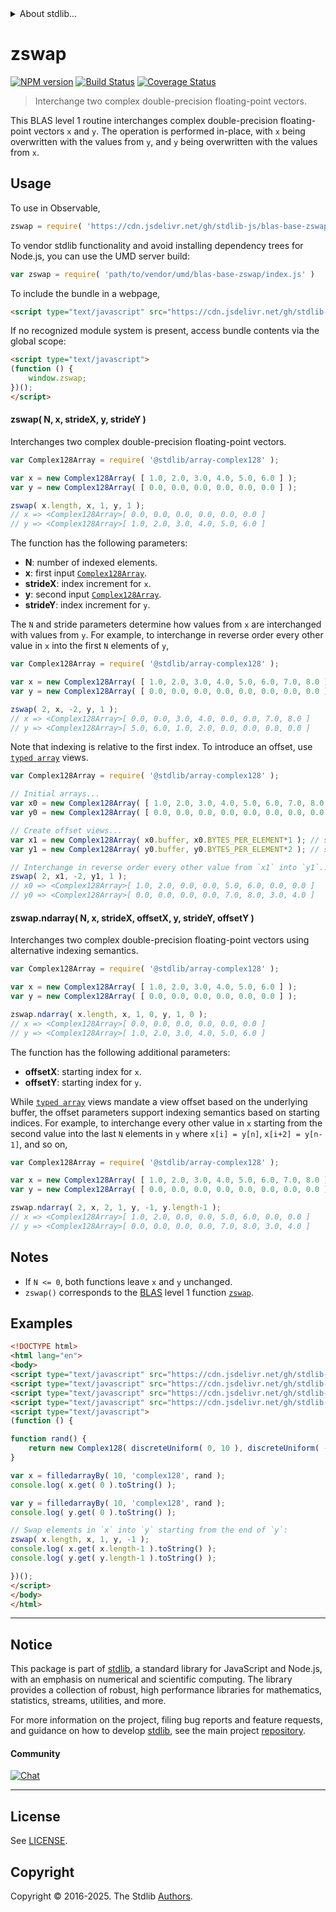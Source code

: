 <!--

@license Apache-2.0

Copyright (c) 2024 The Stdlib Authors.

Licensed under the Apache License, Version 2.0 (the "License");
you may not use this file except in compliance with the License.
You may obtain a copy of the License at

   http://www.apache.org/licenses/LICENSE-2.0

Unless required by applicable law or agreed to in writing, software
distributed under the License is distributed on an "AS IS" BASIS,
WITHOUT WARRANTIES OR CONDITIONS OF ANY KIND, either express or implied.
See the License for the specific language governing permissions and
limitations under the License.

-->


<details>
  <summary>
    About stdlib...
  </summary>
  <p>We believe in a future in which the web is a preferred environment for numerical computation. To help realize this future, we've built stdlib. stdlib is a standard library, with an emphasis on numerical and scientific computation, written in JavaScript (and C) for execution in browsers and in Node.js.</p>
  <p>The library is fully decomposable, being architected in such a way that you can swap out and mix and match APIs and functionality to cater to your exact preferences and use cases.</p>
  <p>When you use stdlib, you can be absolutely certain that you are using the most thorough, rigorous, well-written, studied, documented, tested, measured, and high-quality code out there.</p>
  <p>To join us in bringing numerical computing to the web, get started by checking us out on <a href="https://github.com/stdlib-js/stdlib">GitHub</a>, and please consider <a href="https://opencollective.com/stdlib">financially supporting stdlib</a>. We greatly appreciate your continued support!</p>
</details>

# zswap

[![NPM version][npm-image]][npm-url] [![Build Status][test-image]][test-url] [![Coverage Status][coverage-image]][coverage-url] <!-- [![dependencies][dependencies-image]][dependencies-url] -->

> Interchange two complex double-precision floating-point vectors.

<section class="intro">

This BLAS level 1 routine interchanges complex double-precision floating-point vectors `x` and `y`. The operation is performed in-place, with `x` being overwritten with the values from `y`, and `y` being overwritten with the values from `x`.

</section>

<!-- /.intro -->



<section class="usage">

## Usage

To use in Observable,

```javascript
zswap = require( 'https://cdn.jsdelivr.net/gh/stdlib-js/blas-base-zswap@umd/browser.js' )
```

To vendor stdlib functionality and avoid installing dependency trees for Node.js, you can use the UMD server build:

```javascript
var zswap = require( 'path/to/vendor/umd/blas-base-zswap/index.js' )
```

To include the bundle in a webpage,

```html
<script type="text/javascript" src="https://cdn.jsdelivr.net/gh/stdlib-js/blas-base-zswap@umd/browser.js"></script>
```

If no recognized module system is present, access bundle contents via the global scope:

```html
<script type="text/javascript">
(function () {
    window.zswap;
})();
</script>
```

#### zswap( N, x, strideX, y, strideY )

Interchanges two complex double-precision floating-point vectors.

```javascript
var Complex128Array = require( '@stdlib/array-complex128' );

var x = new Complex128Array( [ 1.0, 2.0, 3.0, 4.0, 5.0, 6.0 ] );
var y = new Complex128Array( [ 0.0, 0.0, 0.0, 0.0, 0.0, 0.0 ] );

zswap( x.length, x, 1, y, 1 );
// x => <Complex128Array>[ 0.0, 0.0, 0.0, 0.0, 0.0, 0.0 ]
// y => <Complex128Array>[ 1.0, 2.0, 3.0, 4.0, 5.0, 6.0 ]
```

The function has the following parameters:

-   **N**: number of indexed elements.
-   **x**: first input [`Complex128Array`][@stdlib/array/complex128].
-   **strideX**: index increment for `x`.
-   **y**: second input [`Complex128Array`][@stdlib/array/complex128].
-   **strideY**: index increment for `y`.

The `N` and stride parameters determine how values from `x` are interchanged with values from `y`. For example, to interchange in reverse order every other value in `x` into the first `N` elements of `y`,

```javascript
var Complex128Array = require( '@stdlib/array-complex128' );

var x = new Complex128Array( [ 1.0, 2.0, 3.0, 4.0, 5.0, 6.0, 7.0, 8.0 ] );
var y = new Complex128Array( [ 0.0, 0.0, 0.0, 0.0, 0.0, 0.0, 0.0, 0.0 ] );

zswap( 2, x, -2, y, 1 );
// x => <Complex128Array>[ 0.0, 0.0, 3.0, 4.0, 0.0, 0.0, 7.0, 8.0 ]
// y => <Complex128Array>[ 5.0, 6.0, 1.0, 2.0, 0.0, 0.0, 0.0, 0.0 ]
```

Note that indexing is relative to the first index. To introduce an offset, use [`typed array`][mdn-typed-array] views.

<!-- eslint-disable stdlib/capitalized-comments -->

```javascript
var Complex128Array = require( '@stdlib/array-complex128' );

// Initial arrays...
var x0 = new Complex128Array( [ 1.0, 2.0, 3.0, 4.0, 5.0, 6.0, 7.0, 8.0 ] );
var y0 = new Complex128Array( [ 0.0, 0.0, 0.0, 0.0, 0.0, 0.0, 0.0, 0.0 ] );

// Create offset views...
var x1 = new Complex128Array( x0.buffer, x0.BYTES_PER_ELEMENT*1 ); // start at 2nd element
var y1 = new Complex128Array( y0.buffer, y0.BYTES_PER_ELEMENT*2 ); // start at 3rd element

// Interchange in reverse order every other value from `x1` into `y1`...
zswap( 2, x1, -2, y1, 1 );
// x0 => <Complex128Array>[ 1.0, 2.0, 0.0, 0.0, 5.0, 6.0, 0.0, 0.0 ]
// y0 => <Complex128Array>[ 0.0, 0.0, 0.0, 0.0, 7.0, 8.0, 3.0, 4.0 ]
```

#### zswap.ndarray( N, x, strideX, offsetX, y, strideY, offsetY )

Interchanges two complex double-precision floating-point vectors using alternative indexing semantics.

```javascript
var Complex128Array = require( '@stdlib/array-complex128' );

var x = new Complex128Array( [ 1.0, 2.0, 3.0, 4.0, 5.0, 6.0 ] );
var y = new Complex128Array( [ 0.0, 0.0, 0.0, 0.0, 0.0, 0.0 ] );

zswap.ndarray( x.length, x, 1, 0, y, 1, 0 );
// x => <Complex128Array>[ 0.0, 0.0, 0.0, 0.0, 0.0, 0.0 ]
// y => <Complex128Array>[ 1.0, 2.0, 3.0, 4.0, 5.0, 6.0 ]
```

The function has the following additional parameters:

-   **offsetX**: starting index for `x`.
-   **offsetY**: starting index for `y`.

While [`typed array`][mdn-typed-array] views mandate a view offset based on the underlying buffer, the offset parameters support indexing semantics based on starting indices. For example, to interchange every other value in `x` starting from the second value into the last `N` elements in `y` where `x[i] = y[n]`, `x[i+2] = y[n-1]`, and so on,

```javascript
var Complex128Array = require( '@stdlib/array-complex128' );

var x = new Complex128Array( [ 1.0, 2.0, 3.0, 4.0, 5.0, 6.0, 7.0, 8.0 ] );
var y = new Complex128Array( [ 0.0, 0.0, 0.0, 0.0, 0.0, 0.0, 0.0, 0.0 ] );

zswap.ndarray( 2, x, 2, 1, y, -1, y.length-1 );
// x => <Complex128Array>[ 1.0, 2.0, 0.0, 0.0, 5.0, 6.0, 0.0, 0.0 ]
// y => <Complex128Array>[ 0.0, 0.0, 0.0, 0.0, 7.0, 8.0, 3.0, 4.0 ]
```

</section>

<!-- /.usage -->

<section class="notes">

## Notes

-   If `N <= 0`, both functions leave `x` and `y` unchanged.
-   `zswap()` corresponds to the [BLAS][blas] level 1 function [`zswap`][zswap].

</section>

<!-- /.notes -->

<section class="examples">

## Examples

<!-- eslint no-undef: "error" -->

```html
<!DOCTYPE html>
<html lang="en">
<body>
<script type="text/javascript" src="https://cdn.jsdelivr.net/gh/stdlib-js/random-base-discrete-uniform@umd/browser.js"></script>
<script type="text/javascript" src="https://cdn.jsdelivr.net/gh/stdlib-js/array-filled-by@umd/browser.js"></script>
<script type="text/javascript" src="https://cdn.jsdelivr.net/gh/stdlib-js/complex-float64-ctor@umd/browser.js"></script>
<script type="text/javascript" src="https://cdn.jsdelivr.net/gh/stdlib-js/blas-base-zswap@umd/browser.js"></script>
<script type="text/javascript">
(function () {

function rand() {
    return new Complex128( discreteUniform( 0, 10 ), discreteUniform( -5, 5 ) );
}

var x = filledarrayBy( 10, 'complex128', rand );
console.log( x.get( 0 ).toString() );

var y = filledarrayBy( 10, 'complex128', rand );
console.log( y.get( 0 ).toString() );

// Swap elements in `x` into `y` starting from the end of `y`:
zswap( x.length, x, 1, y, -1 );
console.log( x.get( x.length-1 ).toString() );
console.log( y.get( y.length-1 ).toString() );

})();
</script>
</body>
</html>
```

</section>

<!-- /.examples -->

<!-- C interface documentation. -->



<!-- Section for related `stdlib` packages. Do not manually edit this section, as it is automatically populated. -->

<section class="related">

</section>

<!-- /.related -->

<!-- Section for all links. Make sure to keep an empty line after the `section` element and another before the `/section` close. -->


<section class="main-repo" >

* * *

## Notice

This package is part of [stdlib][stdlib], a standard library for JavaScript and Node.js, with an emphasis on numerical and scientific computing. The library provides a collection of robust, high performance libraries for mathematics, statistics, streams, utilities, and more.

For more information on the project, filing bug reports and feature requests, and guidance on how to develop [stdlib][stdlib], see the main project [repository][stdlib].

#### Community

[![Chat][chat-image]][chat-url]

---

## License

See [LICENSE][stdlib-license].


## Copyright

Copyright &copy; 2016-2025. The Stdlib [Authors][stdlib-authors].

</section>

<!-- /.stdlib -->

<!-- Section for all links. Make sure to keep an empty line after the `section` element and another before the `/section` close. -->

<section class="links">

[npm-image]: http://img.shields.io/npm/v/@stdlib/blas-base-zswap.svg
[npm-url]: https://npmjs.org/package/@stdlib/blas-base-zswap

[test-image]: https://github.com/stdlib-js/blas-base-zswap/actions/workflows/test.yml/badge.svg?branch=main
[test-url]: https://github.com/stdlib-js/blas-base-zswap/actions/workflows/test.yml?query=branch:main

[coverage-image]: https://img.shields.io/codecov/c/github/stdlib-js/blas-base-zswap/main.svg
[coverage-url]: https://codecov.io/github/stdlib-js/blas-base-zswap?branch=main

<!--

[dependencies-image]: https://img.shields.io/david/stdlib-js/blas-base-zswap.svg
[dependencies-url]: https://david-dm.org/stdlib-js/blas-base-zswap/main

-->

[chat-image]: https://img.shields.io/gitter/room/stdlib-js/stdlib.svg
[chat-url]: https://app.gitter.im/#/room/#stdlib-js_stdlib:gitter.im

[stdlib]: https://github.com/stdlib-js/stdlib

[stdlib-authors]: https://github.com/stdlib-js/stdlib/graphs/contributors

[umd]: https://github.com/umdjs/umd
[es-module]: https://developer.mozilla.org/en-US/docs/Web/JavaScript/Guide/Modules

[deno-url]: https://github.com/stdlib-js/blas-base-zswap/tree/deno
[deno-readme]: https://github.com/stdlib-js/blas-base-zswap/blob/deno/README.md
[umd-url]: https://github.com/stdlib-js/blas-base-zswap/tree/umd
[umd-readme]: https://github.com/stdlib-js/blas-base-zswap/blob/umd/README.md
[esm-url]: https://github.com/stdlib-js/blas-base-zswap/tree/esm
[esm-readme]: https://github.com/stdlib-js/blas-base-zswap/blob/esm/README.md
[branches-url]: https://github.com/stdlib-js/blas-base-zswap/blob/main/branches.md

[stdlib-license]: https://raw.githubusercontent.com/stdlib-js/blas-base-zswap/main/LICENSE

[blas]: http://www.netlib.org/blas

[zswap]: https://netlib.org/lapack/explore-html-3.6.1/d2/df9/group__complex16__blas__level1_ga13a187010a0cae1fef2820072404e857.html#ga13a187010a0cae1fef2820072404e857

[mdn-typed-array]: https://developer.mozilla.org/en-US/docs/Web/JavaScript/Reference/Global_Objects/TypedArray

[@stdlib/array/complex128]: https://github.com/stdlib-js/array-complex128/tree/umd

</section>

<!-- /.links -->
